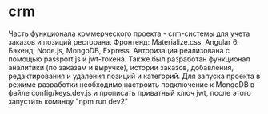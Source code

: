 # crm
Часть функционала коммерческого проекта - crm-системы для учета заказов и позиций ресторана. Фронтенд: Materialize.css, Angular 6. Бэкенд: Node.js, MongoDB, Express. Авторизация реализована с помощью passport.js и jwt-токена. Также был разработан функционал аналитики (по заказам и выручке), истории заказов, добавления, редактирования и удаления позиций и категорий.
Для запуска проекта в режиме разработки необходимо настроить подключение к MongoDB в файле config/keys.dev.js и прописать приватный ключ jwt, после этого запустить команду "npm run dev2" 
